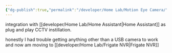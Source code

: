 ```yaml
---
{"dg-publish":true,"permalink":"/developer/Home Lab/Motion Eye Camera/","created":"2024-03-13T20:41:15.370-05:00","updated":"2024-03-14T21:56:24.000-05:00"}
---
```


integration with [[developer/Home Lab/Home Assistant\|Home Assistant]] as plug and play CCTV instillation. 

honestly I had trouble getting anything other than a USB camera to work and now am moving to [[developer/Home Lab/Frigate NVR\|Frigate NVR]]